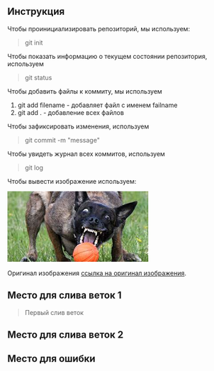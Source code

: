 ## Инструкция

Чтобы проинициализировать репозиторий, мы используем:
>git init

Чтобы показать информацию о текущем состоянии репозитория, используем
>git status

Чтобы добавить файлы к коммиту, мы используем
1. git add filename - добавляет файл с именем failname
2. git add . - добавление всех файлов

Чтобы зафиксировать изменения, используем
>git commit -m "message"

Чтобы увидеть журнал всех коммитов, используем 
>git log

Чтобы вывести изображение используем:

![ошибка!](image.jfif)

Оригинал изображения [ссылка на оригинал изображения](https://inosmi.ru/20220510/sobaki-254073934.html#pv=g%3D254073934%2Fp%3D249851003).


## Место для слива веток 1
>Первый слив веток
## Место для слива веток 2

## Место для ошибки

